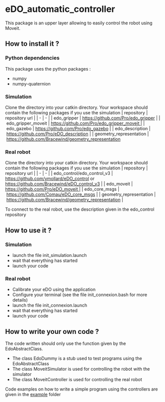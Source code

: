 # eDO_automatic_controller

This package is an upper layer allowing to easily control the robot using Moveit.

## How to install it ?

### Python dependencies

This package uses the python packages :
- numpy
- numpy-quaternion

### Simulation

Clone the directory into your catkin directory.
Your workspace should contain the following packages if you use the simulation
| repository | repository url |
| - | - |
| edo_gripper | https://github.com/Pro/edo_gripper |
| edo_gripper_moveit | https://github.com/Pro/edo_gripper_moveit |
| edo_gazebo | https://github.com/Pro/edo_gazebo |
| edo_description | https://github.com/Pro/eDO_description |
| geometry_representation | https://github.com/Bracewind/geometry_representation 

### Real robot

Clone the directory into your catkin directory.
Your workspace should contain the following packages if you use the simulation
| repository | repository url |
| - | - |
| edo_control/edo_control_v3 | https://github.com/ymollard/eDO_control or https://github.com/Bracewind/eDO_control_v3 |
| edo_moveit | https://github.com/Pro/eDO_moveit |
| edo_core_msgs | https://github.com/Comau/eDO_core_msgs |
| geometry_representation | https://github.com/Bracewind/geometry_representation  |

To connect to the real robot, use the description given in the edo_control repository

## How to use it ?

### Simulation

- launch the file init_simulation.launch
- wait that everything has started
- launch your code

### Real robot

- Calibrate your eDO using the application
- Configure your terminal (see the file init_connexion.bash for more details)
- launch the file init_connexion.launch
- wait that everything has started
- launch your code

## How to write your own code ?

The code written should only use the function given by the EdoAbstractClass.

- The class EdoDummy is a stub used to test programs using the EdoAbstractClass
- The class MoveitSimulator is used for controlling the robot with the simulator
- The class MoveitController is used for controlling the real robot

Code examples on how to write a simple program using the controllers are given in the [example](src/example) folder 


